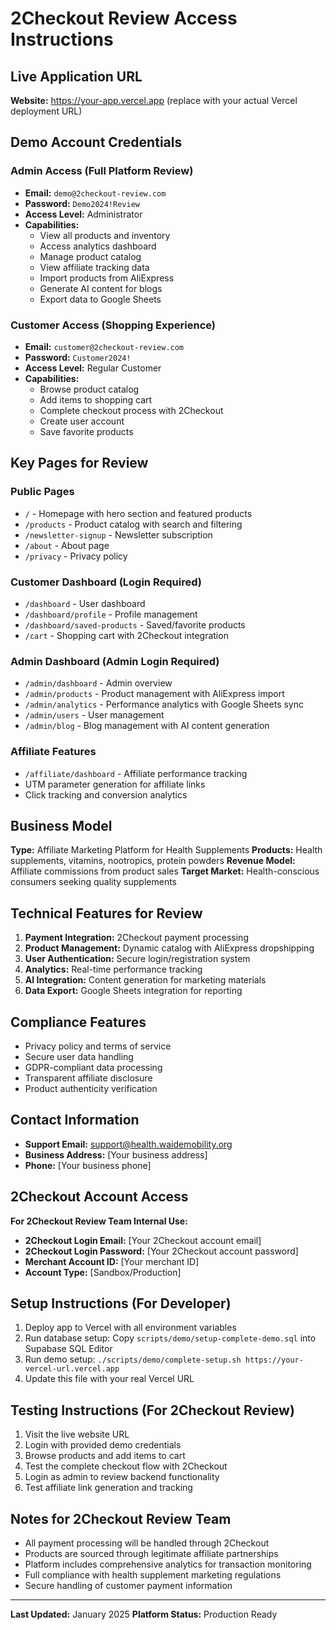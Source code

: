 # 2Checkout Review Access Instructions

## Live Application URL
**Website:** https://your-app.vercel.app (replace with your actual Vercel deployment URL)

## Demo Account Credentials

### Admin Access (Full Platform Review)
- **Email:** `demo@2checkout-review.com`
- **Password:** `Demo2024!Review`
- **Access Level:** Administrator
- **Capabilities:**
  - View all products and inventory
  - Access analytics dashboard
  - Manage product catalog
  - View affiliate tracking data
  - Import products from AliExpress
  - Generate AI content for blogs
  - Export data to Google Sheets

### Customer Access (Shopping Experience)
- **Email:** `customer@2checkout-review.com`
- **Password:** `Customer2024!`
- **Access Level:** Regular Customer
- **Capabilities:**
  - Browse product catalog
  - Add items to shopping cart
  - Complete checkout process with 2Checkout
  - Create user account
  - Save favorite products

## Key Pages for Review

### Public Pages
- `/` - Homepage with hero section and featured products
- `/products` - Product catalog with search and filtering
- `/newsletter-signup` - Newsletter subscription
- `/about` - About page
- `/privacy` - Privacy policy

### Customer Dashboard (Login Required)
- `/dashboard` - User dashboard
- `/dashboard/profile` - Profile management
- `/dashboard/saved-products` - Saved/favorite products
- `/cart` - Shopping cart with 2Checkout integration

### Admin Dashboard (Admin Login Required)
- `/admin/dashboard` - Admin overview
- `/admin/products` - Product management with AliExpress import
- `/admin/analytics` - Performance analytics with Google Sheets sync
- `/admin/users` - User management
- `/admin/blog` - Blog management with AI content generation

### Affiliate Features
- `/affiliate/dashboard` - Affiliate performance tracking
- UTM parameter generation for affiliate links
- Click tracking and conversion analytics

## Business Model
**Type:** Affiliate Marketing Platform for Health Supplements
**Products:** Health supplements, vitamins, nootropics, protein powders
**Revenue Model:** Affiliate commissions from product sales
**Target Market:** Health-conscious consumers seeking quality supplements

## Technical Features for Review
1. **Payment Integration:** 2Checkout payment processing
2. **Product Management:** Dynamic catalog with AliExpress dropshipping
3. **User Authentication:** Secure login/registration system
4. **Analytics:** Real-time performance tracking
5. **AI Integration:** Content generation for marketing materials
6. **Data Export:** Google Sheets integration for reporting

## Compliance Features
- Privacy policy and terms of service
- Secure user data handling
- GDPR-compliant data processing
- Transparent affiliate disclosure
- Product authenticity verification

## Contact Information
- **Support Email:** support@health.waidemobility.org
- **Business Address:** [Your business address]
- **Phone:** [Your business phone]

## 2Checkout Account Access
**For 2Checkout Review Team Internal Use:**
- **2Checkout Login Email:** [Your 2Checkout account email]
- **2Checkout Login Password:** [Your 2Checkout account password]
- **Merchant Account ID:** [Your merchant ID]
- **Account Type:** [Sandbox/Production]

## Setup Instructions (For Developer)
1. Deploy app to Vercel with all environment variables
2. Run database setup: Copy `scripts/demo/setup-complete-demo.sql` into Supabase SQL Editor
3. Run demo setup: `./scripts/demo/complete-setup.sh https://your-vercel-url.vercel.app`
4. Update this file with your real Vercel URL

## Testing Instructions (For 2Checkout Review)
1. Visit the live website URL
2. Login with provided demo credentials
3. Browse products and add items to cart
4. Test the complete checkout flow with 2Checkout
5. Login as admin to review backend functionality
6. Test affiliate link generation and tracking

## Notes for 2Checkout Review Team
- All payment processing will be handled through 2Checkout
- Products are sourced through legitimate affiliate partnerships
- Platform includes comprehensive analytics for transaction monitoring
- Full compliance with health supplement marketing regulations
- Secure handling of customer payment information

---
**Last Updated:** January 2025
**Platform Status:** Production Ready